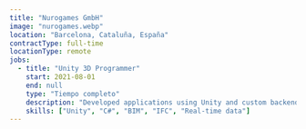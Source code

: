 ```yaml
---
title: "Nurogames GmbH"
image: "nurogames.webp"
location: "Barcelona, Cataluña, España"
contractType: full-time
locationType: remote
jobs:
  - title: "Unity 3D Programmer"
    start: 2021-08-01
    end: null
    type: "Tiempo completo"
    description: "Developed applications using Unity and custom backend services to provide interactive solutions for the construction and architecture industry. Focused on working with BIM and IFC files, creating tools for visualizing and interacting with 3D building models. The role included integrating real-time data, supporting complex file parsing, and ensuring smooth user experience for professionals in the field."
    skills: ["Unity", "C#", "BIM", "IFC", "Real-time data"]
---
```

